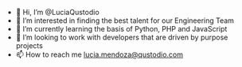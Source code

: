 - 👋 Hi, I’m @LuciaQustodio
- 👀 I’m interested in finding the best talent for our Engineering Team 
- 🌱 I’m currently learning the basis of Python, PHP and JavaScript 
- 💞️ I’m looking to work with developers that are driven by purpose projects
- 📫 How to reach me lucia.mendoza@qustodio.com

<!---
LuciaQustodio/LuciaQustodio is a ✨ special ✨ repository because its `README.md` (this file) appears on your GitHub profile.
You can click the Preview link to take a look at your changes.
--->

